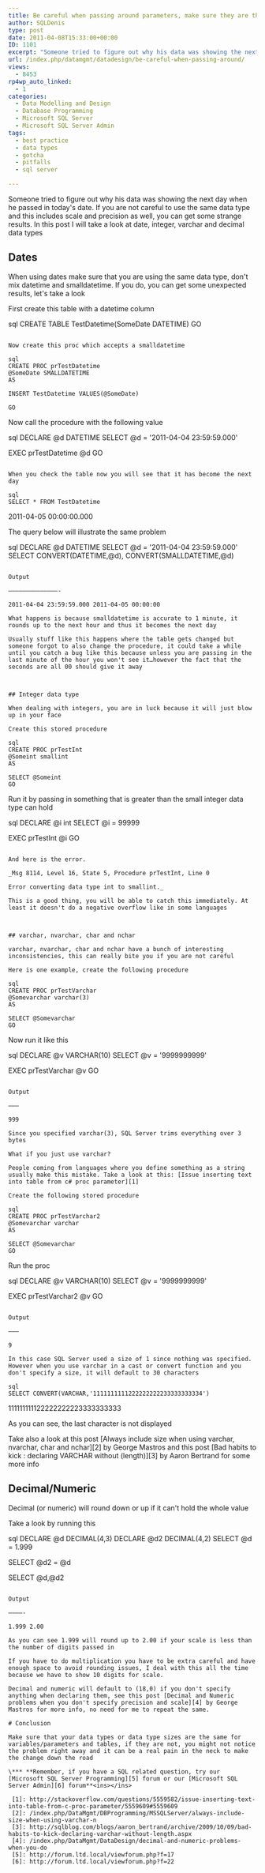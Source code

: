 ```yaml
---
title: Be careful when passing around parameters, make sure they are the same size and type
author: SQLDenis
type: post
date: 2011-04-08T15:33:00+00:00
ID: 1101
excerpt: "Someone tried to figure out why his data was showing the next day when he passed in today's date. If you are not careful to use the same data type and this includes scale and precision as well, you can get some strange results. In this post I will take&hellip;"
url: /index.php/datamgmt/datadesign/be-careful-when-passing-around/
views:
  - 8453
rp4wp_auto_linked:
  - 1
categories:
  - Data Modelling and Design
  - Database Programming
  - Microsoft SQL Server
  - Microsoft SQL Server Admin
tags:
  - best practice
  - data types
  - gotcha
  - pitfalls
  - sql server

---
```

Someone tried to figure out why his data was showing the next day when he passed in today's date. If you are not careful to use the same data type and this includes scale and precision as well, you can get some strange results. In this post I will take a look at date, integer, varchar and decimal data types 



## Dates

When using dates make sure that you are using the same data type, don't mix datetime and smalldatetime. If you do, you can get some unexpected results, let's take a look

First create this table with a datetime column

sql
CREATE TABLE TestDatetime(SomeDate DATETIME)
GO
```

Now create this proc which accepts a smalldatetime

sql
CREATE PROC prTestDatetime
@SomeDate SMALLDATETIME
AS 

INSERT TestDatetime VALUES(@SomeDate)

GO
```
Now call the procedure with the following value

sql
DECLARE @d DATETIME
SELECT @d = '2011-04-04 23:59:59.000'


EXEC prTestDatetime @d
GO
```

When you check the table now you will see that it has become the next day

sql
SELECT * FROM TestDatetime
```

2011-04-05 00:00:00.000

The query below will illustrate the same problem

sql
DECLARE @d DATETIME
SELECT @d = '2011-04-04 23:59:59.000'
SELECT CONVERT(DATETIME,@d), CONVERT(SMALLDATETIME,@d)
```

Output
  
——————————————-
  
2011-04-04 23:59:59.000 2011-04-05 00:00:00

What happens is because smalldatetime is accurate to 1 minute, it rounds up to the next hour and thus it becomes the next day
  
Usually stuff like this happens where the table gets changed but someone forgot to also change the procedure, it could take a while until you catch a bug like this because unless you are passing in the last minute of the hour you won't see it…however the fact that the seconds are all 00 should give it away
  


## Integer data type

When dealing with integers, you are in luck because it will just blow up in your face

Create this stored procedure

sql
CREATE PROC prTestInt
@Someint smallint
AS 

SELECT @Someint
GO
```

Run it by passing in something that is greater than the small integer data type can hold

sql
DECLARE @i int
SELECT @i = 99999


EXEC prTestInt @i
GO
```

And here is the error.

_Msg 8114, Level 16, State 5, Procedure prTestInt, Line 0
  
Error converting data type int to smallint._

This is a good thing, you will be able to catch this immediately. At least it doesn't do a negative overflow like in some languages



## varchar, nvarchar, char and nchar

varchar, nvarchar, char and nchar have a bunch of interesting inconsistencies, this can really bite you if you are not careful

Here is one example, create the following procedure

sql
CREATE PROC prTestVarchar
@Somevarchar varchar(3)
AS 

SELECT @Somevarchar
GO
```

Now run it like this

sql
DECLARE @v VARCHAR(10)
SELECT @v = '9999999999'


EXEC prTestVarchar @v
GO
```

Output
  
———
  
999

Since you specified varchar(3), SQL Server trims everything over 3 bytes

What if you just use varchar?
  
People coming from languages where you define something as a string usually make this mistake. Take a look at this: [Issue inserting text into table from c# proc parameter][1]

Create the following stored procedure

sql
CREATE PROC prTestVarchar2
@Somevarchar varchar
AS 

SELECT @Somevarchar
GO
```

Run the proc

sql
DECLARE @v VARCHAR(10)
SELECT @v = '9999999999'


EXEC prTestVarchar2 @v
GO
```

Output
  
——–
  
9

In this case SQL Server used a size of 1 since nothing was specified. However when you use varchar in a cast or convert function and you don't specify a size, it will default to 30 characters

sql
SELECT CONVERT(VARCHAR,'1111111111222222222233333333334')
```

111111111122222222223333333333

As you can see, the last character is not displayed
  
Take also a look at this post [Always include size when using varchar, nvarchar, char and nchar][2] by George Mastros and this post [Bad habits to kick : declaring VARCHAR without (length)][3] by Aaron Bertrand for some more info



## Decimal/Numeric

Decimal (or numeric) will round down or up if it can't hold the whole value
  
Take a look by running this

sql
DECLARE @d DECIMAL(4,3)
DECLARE @d2 DECIMAL(4,2)
SELECT @d = 1.999

SELECT @d2 = @d

SELECT @d,@d2
```

Output
  
————-
  
1.999 2.00

As you can see 1.999 will round up to 2.00 if your scale is less than the number of digits passed in

If you have to do multiplication you have to be extra careful and have enough space to avoid rounding issues, I deal with this all the time because we have to show 10 digits for scale.

Decimal and numeric will default to (18,0) if you don't specify anything when declaring them, see this post [Decimal and Numeric problems when you don't specify precision and scale][4] by George Mastros for more info, no need for me to repeat the same.

# Conclusion

Make sure that your data types or data type sizes are the same for variables/parameters and tables, if they are not, you might not notice the problem right away and it can be a real pain in the neck to make the change down the road

\*** **Remember, if you have a SQL related question, try our [Microsoft SQL Server Programming][5] forum or our [Microsoft SQL Server Admin][6] forum**<ins></ins>

 [1]: http://stackoverflow.com/questions/5559582/issue-inserting-text-into-table-from-c-proc-parameter/5559609#5559609
 [2]: /index.php/DataMgmt/DBProgramming/MSSQLServer/always-include-size-when-using-varchar-n
 [3]: http://sqlblog.com/blogs/aaron_bertrand/archive/2009/10/09/bad-habits-to-kick-declaring-varchar-without-length.aspx
 [4]: /index.php/DataMgmt/DataDesign/decimal-and-numeric-problems-when-you-do
 [5]: http://forum.ltd.local/viewforum.php?f=17
 [6]: http://forum.ltd.local/viewforum.php?f=22